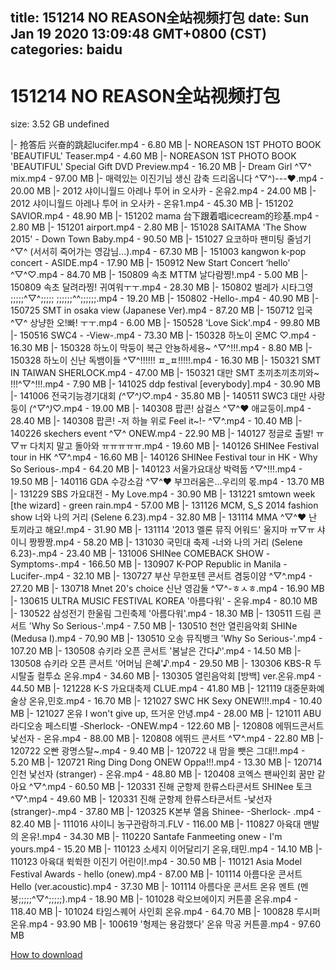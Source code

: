 
title: 151214 NO REASON全站视频打包
date: Sun Jan 19 2020 13:09:48 GMT+0800 (CST)    
categories: baidu
---

# 151214 NO REASON全站视频打包
size: 3.52 GB
 undefined
 
|- 抢答后 兴奋的跳起lucifer.mp4 - 6.80 MB
|- NOREASON 1ST PHOTO BOOK 'BEAUTIFUL' Teaser.mp4 - 4.60 MB
|- NOREASON 1ST PHOTO BOOK 'BEAUTIFUL' Special Gift DVD Preview.mp4 - 16.20 MB
|- Dream Girl ^▽^ mix.mp4 - 97.00 MB
|- 매력있는 이진기님 생신 감축 드리옵니다 ^▽^)---♥.mp4 - 20.00 MB
|- 2012 샤이니월드 아레나 투어 in 오사카 - 온유2.mp4 - 24.00 MB
|- 2012 샤이니월드 아레나 투어 in 오사카 - 온유1.mp4 - 45.30 MB
|- 151202 SAVIOR.mp4 - 48.90 MB
|- 151202 mama 台下跟着唱icecream的珍基.mp4 - 2.80 MB
|- 151201 airport.mp4 - 2.80 MB
|- 151028 SAITAMA 'The Show 2015' - Down Town Baby.mp4 - 90.50 MB
|- 151027 요코하마 팬미팅 줄넘기 ^▽^ (서서히 죽어가는 영감님...).mp4 - 67.30 MB
|- 151003 kangwon k-pop concert - ASIDE.mp4 - 17.90 MB
|- 150912 New Start Concert ‘hello’ ^▽^♡.mp4 - 84.70 MB
|- 150809 속초 MTTM 날다람찡!.mp4 - 5.00 MB
|- 150809 속초 달려라찡! 귀여워ㅜㅜ.mp4 - 28.30 MB
|- 150802 벌레가 시타그영 ;;;;;^▽^;;;;; ;;;;;;^^;;;;;;.mp4 - 19.20 MB
|- 150802 -Hello-.mp4 - 40.90 MB
|- 150725 SMT in osaka view (Japanese Ver).mp4 - 87.20 MB
|- 150712 입국 ^▽^ 상냥한 오!빠! ㅜㅜ.mp4 - 6.00 MB
|- 150528 'Love Sick'.mp4 - 99.80 MB
|- 150516 SWC4 - -View-.mp4 - 73.30 MB
|- 150328 하노이 온MC ♡.mp4 - 16.30 MB
|- 150328 하노이 막둥이 복근 안뇽하세용~ ^▽^!!!.mp4 - 8.80 MB
|- 150328 하노이 신난 독뱀이들 ^▽^!!!!!! ㅍ_ㅍ!!!!!.mp4 - 16.30 MB
|- 150321 SMT IN TAIWAN SHERLOCK.mp4 - 47.00 MB
|- 150321 대만 SMT 초끼초끼초끼와~ !!!^▽^!!!.mp4 - 7.90 MB
|- 141025 ddp festival [everybody].mp4 - 30.90 MB
|- 141006 전국기능경기대회 _(^▽^)_♡.mp4 - 35.80 MB
|- 140511 SWC3 대만 사랑둥이 _(^▽^)_♡.mp4 - 19.00 MB
|- 140308 팝콘! 삼걸스 ^▽^♥ 애교둥이.mp4 - 28.40 MB
|- 140308 팝콘! -저 하늘 위로 Feel it~!- ^▽^.mp4 - 10.40 MB
|- 140226 skechers event ^▽^ ONEW.mp4 - 22.90 MB
|- 140127 정글로 출발! ㅠ▽ㅠ 다치지 말고 돌아와 ㅠㅠㅠㅠㅠ.mp4 - 19.60 MB
|- 140126 SHINee Festival tour in HK ^▽^.mp4 - 16.60 MB
|- 140126 SHINee Festival tour in HK  - Why So Serious-.mp4 - 64.20 MB
|- 140123 서울가요대상 박력둡 ^▽^!!!.mp4 - 19.50 MB
|- 140116 GDA 수강소감 ^▽^♥ 부끄러움은...우리의 몫.mp4 - 13.70 MB
|- 131229 SBS 가요대전 - My Love.mp4 - 30.90 MB
|- 131221 smtown week [the wizard] - green rain.mp4 - 57.00 MB
|- 131126 MCM, S_S 2014 fashion show 너와 나의 거리 (Selene 6.23).mp4 - 32.80 MB
|- 131114 MMA ^▽^♥ 난 토끼라고 해요!.mp4 - 31.90 MB
|- 131114 '2013 멜론 뮤직 어워드' 울지마 ㅠ▽ㅠ 샤이니 짱짱짱.mp4 - 58.20 MB
|- 131030 국민대 축제 -너와 나의 거리 (Selene 6.23)-.mp4 - 23.40 MB
|- 131006 SHINee COMEBACK SHOW -Symptoms-.mp4 - 166.50 MB
|- 130907 K-POP Republic in Manila -Lucifer-.mp4 - 32.10 MB
|- 130727 부산 무한포텐 콘서트 겸둥이얌 ^▽^.mp4 - 27.20 MB
|- 130718 Mnet 20's choice 신난 영감둘 ^▽^-ㅎㅅㅎ.mp4 - 16.90 MB
|- 130615 ULTRA MUSIC FESTIVAL KOREA '아름다워' - 온유.mp4 - 80.10 MB
|- 130522 삼성전기 한울림 그린축제 '아름다워'.mp4 - 18.30 MB
|- 130511 드림 콘서트 'Why So Serious-'.mp4 - 7.50 MB
|- 130510 천안 열린음악회 SHINe (Medusa Ⅰ).mp4 - 70.90 MB
|- 130510 오송 뮤직뱅크 'Why So Serious-'.mp4 - 107.20 MB
|- 130508 슈키라 오픈 콘서트 '봄날은 간다♪'.mp4 - 14.50 MB
|- 130508 슈키라 오픈 콘서트 '어머님 은혜'♪.mp4 - 29.50 MB
|- 130306 KBS-R 두시탈출 컬투쇼 온유.mp4 - 34.60 MB
|- 130305 열린음악회 [방백] ver.온유.mp4 - 44.50 MB
|- 121228 K-S 가요대축제 CLUE.mp4 - 41.80 MB
|- 121119 대중문화예술상 온유,민호.mp4 - 16.70 MB
|- 121027 SWC HK Sexy ONEW!!!.mp4 - 10.40 MB
|- 121027 온유 I won't give up, 뜨거운 안녕.mp4 - 28.00 MB
|- 121011 ABU 라디오송 페스티벌 -Sherlock- -ONEW.mp4 - 122.60 MB
|- 120808 에뛰드콘서트 낯선자 - 온유.mp4 - 88.00 MB
|- 120808 에뛰드 콘서트 ^▽^.mp4 - 22.80 MB
|- 120722 오빤 광명스탈~.mp4 - 9.40 MB
|- 120722 내 맘을 뺏은 그대!!.mp4 - 5.20 MB
|- 120721 Ring Ding Dong ONEW Oppa!!!.mp4 - 13.30 MB
|- 120714 인천 낯선자 (stranger) - 온유.mp4 - 48.80 MB
|- 120408 코엑스 팬싸인회 꿈만 같아요 ^▽^.mp4 - 60.50 MB
|- 120331 진해 군항제 한류스타콘서트 SHINee 토크 ^▽^.mp4 - 49.60 MB
|- 120331 진해 군항제 한류스타콘서트 -낯선자 (stranger)-.mp4 - 37.80 MB
|- 120325 K본부 열음 Shinee- -Sherlock- .mp4 - 82.40 MB
|- 111016 샤이니 농구관람하긔.FLV - 116.00 MB
|- 110827 아육대 맨발의 온유!.mp4 - 34.30 MB
|- 110220 Santafe Fanmeeting onew - I'm yours.mp4 - 15.20 MB
|- 110123 소세지 이어달리기 온유,태민.mp4 - 14.10 MB
|- 110123 아육대 쒹쒹한 이진기 어린이!.mp4 - 30.50 MB
|- 110121 Asia Model Festival Awards - hello (onew).mp4 - 87.00 MB
|- 101114 아름다운 콘서트 Hello (ver.acoustic).mp4 - 37.30 MB
|- 101114 아름다운 콘서트 온유 멘트 (멘붕;;;;;^▽^;;;;;).mp4 - 18.90 MB
|- 101028 락오브에이지 커튼콜 온유.mp4 - 118.40 MB
|- 101024 타임스퀘어 사인회 온유.mp4 - 64.70 MB
|- 100828 루시퍼 온유.mp4 - 93.90 MB
|- 100619 '형제는 용감했다' 온유 막공 커튼콜.mp4 - 97.60 MB

[How to download](https://bpcam.bemobtrk.com/go/2ceec3aa-1ca2-46d6-b9ff-aaa5c184517c?jno=132)